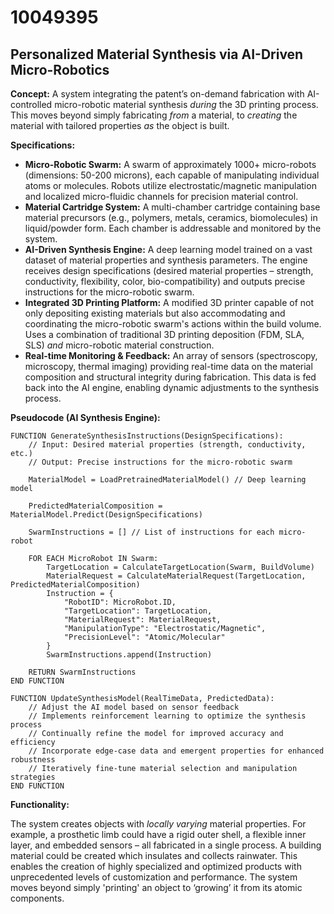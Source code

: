 # 10049395

## Personalized Material Synthesis via AI-Driven Micro-Robotics

**Concept:** A system integrating the patent’s on-demand fabrication with AI-controlled micro-robotic material synthesis *during* the 3D printing process. This moves beyond simply fabricating *from* a material, to *creating* the material with tailored properties *as* the object is built.

**Specifications:**

*   **Micro-Robotic Swarm:** A swarm of approximately 1000+ micro-robots (dimensions: 50-200 microns), each capable of manipulating individual atoms or molecules. Robots utilize electrostatic/magnetic manipulation and localized micro-fluidic channels for precision material control.
*   **Material Cartridge System:** A multi-chamber cartridge containing base material precursors (e.g., polymers, metals, ceramics, biomolecules) in liquid/powder form. Each chamber is addressable and monitored by the system.
*   **AI-Driven Synthesis Engine:**  A deep learning model trained on a vast dataset of material properties and synthesis parameters. The engine receives design specifications (desired material properties – strength, conductivity, flexibility, color, bio-compatibility) and outputs precise instructions for the micro-robotic swarm.
*   **Integrated 3D Printing Platform:** A modified 3D printer capable of not only depositing existing materials but also accommodating and coordinating the micro-robotic swarm's actions within the build volume. Uses a combination of traditional 3D printing deposition (FDM, SLA, SLS) *and* micro-robotic material construction.
*   **Real-time Monitoring & Feedback:**  An array of sensors (spectroscopy, microscopy, thermal imaging) providing real-time data on the material composition and structural integrity during fabrication. This data is fed back into the AI engine, enabling dynamic adjustments to the synthesis process.

**Pseudocode (AI Synthesis Engine):**

```
FUNCTION GenerateSynthesisInstructions(DesignSpecifications):
    // Input: Desired material properties (strength, conductivity, etc.)
    // Output: Precise instructions for the micro-robotic swarm

    MaterialModel = LoadPretrainedMaterialModel() // Deep learning model
    
    PredictedMaterialComposition = MaterialModel.Predict(DesignSpecifications)

    SwarmInstructions = [] // List of instructions for each micro-robot

    FOR EACH MicroRobot IN Swarm:
        TargetLocation = CalculateTargetLocation(Swarm, BuildVolume)
        MaterialRequest = CalculateMaterialRequest(TargetLocation, PredictedMaterialComposition)
        Instruction = {
            "RobotID": MicroRobot.ID,
            "TargetLocation": TargetLocation,
            "MaterialRequest": MaterialRequest,
            "ManipulationType": "Electrostatic/Magnetic",
            "PrecisionLevel": "Atomic/Molecular"
        }
        SwarmInstructions.append(Instruction)

    RETURN SwarmInstructions
END FUNCTION

FUNCTION UpdateSynthesisModel(RealTimeData, PredictedData):
    // Adjust the AI model based on sensor feedback
    // Implements reinforcement learning to optimize the synthesis process
    // Continually refine the model for improved accuracy and efficiency
    // Incorporate edge-case data and emergent properties for enhanced robustness
    // Iteratively fine-tune material selection and manipulation strategies
END FUNCTION
```

**Functionality:**

The system creates objects with *locally varying* material properties. For example, a prosthetic limb could have a rigid outer shell, a flexible inner layer, and embedded sensors – all fabricated in a single process.  A building material could be created which insulates and collects rainwater. This enables the creation of highly specialized and optimized products with unprecedented levels of customization and performance.  The system moves beyond simply 'printing' an object to ‘growing’ it from its atomic components.
